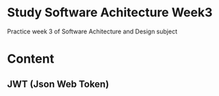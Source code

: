 # Study Software Achitecture Week3
Practice week 3 of Software Achitecture and Design subject

# Content
## JWT (Json Web Token)

